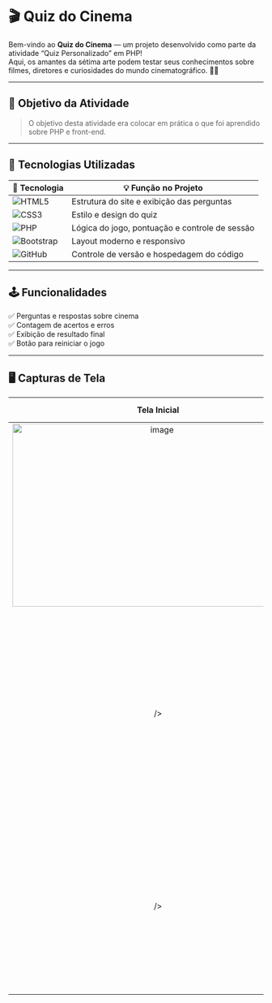 # 🎬 Quiz do Cinema  

Bem-vindo ao **Quiz do Cinema** — um projeto desenvolvido como parte da atividade “Quiz Personalizado” em PHP!  
Aqui, os amantes da sétima arte podem testar seus conhecimentos sobre filmes, diretores e curiosidades do mundo cinematográfico. 🍿✨  

---

## 🎯 Objetivo da Atividade  

> O objetivo desta atividade era colocar em prática o que foi aprendido sobre PHP e front-end.  
>  
---

## 🚀 Tecnologias Utilizadas  

| 🧩 Tecnologia | 💡 Função no Projeto |
|----------------|---------------------|
| ![HTML5](https://img.shields.io/badge/HTML5-E34F26?style=for-the-badge&logo=html5&logoColor=white) | Estrutura do site e exibição das perguntas |
| ![CSS3](https://img.shields.io/badge/CSS3-1572B6?style=for-the-badge&logo=css3&logoColor=white) | Estilo e design do quiz |
| ![PHP](https://img.shields.io/badge/PHP-777BB4?style=for-the-badge&logo=php&logoColor=white) | Lógica do jogo, pontuação e controle de sessão |
| ![Bootstrap](https://img.shields.io/badge/Bootstrap-7952B3?style=for-the-badge&logo=bootstrap&logoColor=white) | Layout moderno e responsivo |
| ![GitHub](https://img.shields.io/badge/GitHub-181717?style=for-the-badge&logo=github&logoColor=white) | Controle de versão e hospedagem do código |

---

## 🕹️ Funcionalidades  

✅ Perguntas e respostas sobre cinema  
✅ Contagem de acertos e erros  
✅ Exibição de resultado final  
✅ Botão para reiniciar o jogo  

---

## 🖥️ Capturas de Tela

| Tela Inicial | Perguntas do Quiz | Resultado Final | 
|:-------------:|:----------------:|:----------------:|
| <img width="575" height="361" alt="image" src="https://github.com/user-attachments/assets/0dca30f7-48cb-46e4-8c3c-2df48681c705" />
 /> | <img width="579" height="407" alt="image" src="https://github.com/user-attachments/assets/0fd89d25-3fe9-4527-8e57-87483d0b33b2" />
 /> | <img width="509" height="341" alt="image" src="https://github.com/user-attachments/assets/3dfc33e9-6a64-4f43-ad69-f61b351a0900" />

